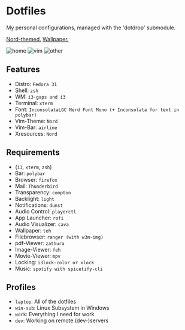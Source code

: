Dotfiles
========

My personal configurations, managed with the 'dotdrop' submodule.

[Nord-themed.](https://www.nordtheme.com/) [Wallpaper.](https://www.reddit.com/r/swordartonline/comments/amj88q/aincrad_kirito_asuna_wallpaper/)

![home](https://i.imgur.com/DvgRFZH.png)
![vim](https://i.imgur.com/wa1XaaI.png)
![other](https://i.imgur.com/LmRGyHj.png)

## Features
+ Distro: `Fedora 31`
+ Shell: `zsh`
+ WM: `i3-gaps and i3`
+ Terminal: `xterm`
+ Font: `InconsolataLGC Nerd Font Mono (+ Inconsolata for text in polybar)`
+ Vim-Theme: `Nord`
+ Vim-Bar: `airline`
+ Xresources: `Nord`

## Requirements
+ (`i3`, `xterm`, `zsh`)
+ Bar: `polybar`
+ Browser: `firefox`
+ Mail: `Thunderbird`
+ Transparency: `compton`
+ Backlight: `light`
+ Notifications: `dunst`
+ Audio Control: `playerctl`
+ App Launcher: `rofi`
+ Audio Visualizer: `cava`
+ Wallpaper: `teh`
+ Filebrowser: `ranger (with w3m-img)`
+ pdf-Viewer: `zathura`
+ Image-Viewer: `feh`
+ Movie-Viewer: `mpv`
+ Locking: `i3lock-color or xlock`
+ Music: `spotify with spicetify-cli`

## Profiles
+ `laptop`: All of the dotfiles
+ `win-sub`: Linux Subsystem in Windows
+ `work`: Everything I need for work
+ `dev`: Working on remote (dev-)servers
